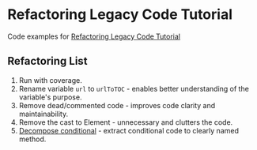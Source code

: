 # Refactoring Legacy Code Tutorial

Code examples for [Refactoring Legacy Code Tutorial](https://ibanfr.github.io/xp/tutorials/refactoring-legacy-code/)

## Refactoring List

1. Run with coverage.
2. Rename variable `url` to `urlToTOC` - enables better understanding of the variable's purpose.
3. Remove dead/commented code - improves code clarity and maintainability.
4. Remove the cast to Element - unnecessary and clutters the code.
5. [Decompose conditional] - extract conditional code to clearly named method.



[Decompose conditional]: https://refactoring.guru/decompose-conditional